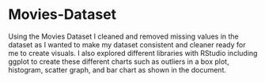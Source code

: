 # Movies-Dataset
Using the Movies Dataset I cleaned and removed missing values in the dataset as I wanted to make my dataset consistent and cleaner ready for me to create visuals. I also explored different libraries with RStudio including ggplot to create these different charts such as outliers in a box plot, histogram, scatter graph, and bar chart as shown in the document.
